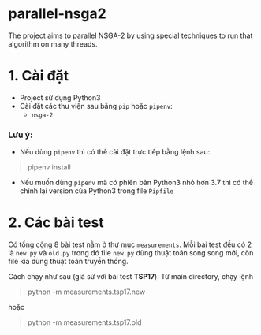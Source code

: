 # parallel-nsga2
The project aims to parallel NSGA-2 by using special techniques to run that algorithm on many threads.

# 1. Cài đặt
- Project sử dụng Python3
- Cài đặt các thư viện sau bằng `pip` hoặc `pipenv`:
  + `nsga-2`

### Lưu ý:
- Nếu dùng `pipenv` thì có thể cài đặt trực tiếp bằng lệnh sau:
> pipenv install
- Nếu muốn dùng `pipenv` mà có phiên bản Python3 nhỏ hơn 3.7 thì có thể chỉnh lại version của Python3 trong file `Pipfile`

# 2. Các bài test
Có tổng cộng 8 bài test nằm ở thư mục `measurements`. Mỗi bài test đều có 2 là `new.py` và `old.py` trong đó file `new.py` dùng thuật toán song song mới, còn file kia dùng thuật toán truyền thống.

Cách chạy như sau (giả sử với bài test **TSP17**):
Từ main directory, chạy lệnh
> python -m measurements.tsp17.new

hoặc

> python -m measurements.tsp17.old
